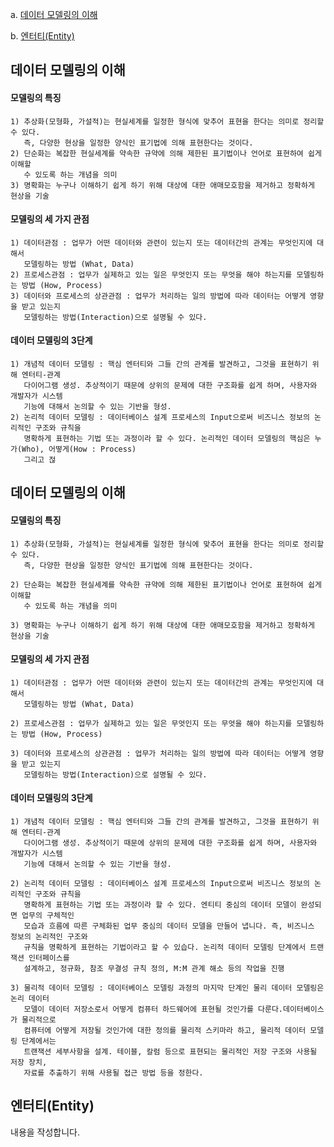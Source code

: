 a. [데이터 모델링의 이해](#데이터-모델링의-이해)

b. [엔터티(Entity)](#엔터티entity)




























## 데이터 모델링의 이해
 #### 모델링의 특징
    1) 추상화(모형화, 가설적)는 현실세계를 일정한 형식에 맞추어 표현을 한다는 의미로 정리할 수 있다. 
       즉, 다양한 현상을 일정한 양식인 표기법에 의해 표현한다는 것이다.
    2) 단순화는 복잡한 현실세계를 약속한 규약에 의해 제한된 표기법이나 언어로 표현하여 쉽게 이해할 
       수 있도록 하는 개념을 의미
    3) 명확화는 누구나 이해하기 쉽게 하기 위해 대상에 대한 애매모호함을 제거하고 정확하게 현상을 기술
    
 #### 모델링의 세 가지 관점
    1) 데이터관점 : 업무가 어떤 데이터와 관련이 있는지 또는 데이터간의 관계는 무엇인지에 대해서
       모델링하는 방법 (What, Data)
    2) 프로세스관점 : 업무가 실제하고 있는 일은 무엇인지 또는 무엇을 해야 하는지를 모델링하는 방법 (How, Process)
    3) 데이터와 프로세스의 상관관점 : 업무가 처리하는 일의 방법에 따라 데이터는 어떻게 영향을 받고 있는지
       모델링하는 방법(Interaction)으로 설명될 수 있다.

 #### 데이터 모델링의 3단계
 
    1) 개념적 데이터 모델링 : 핵심 엔터티와 그들 간의 관계를 발견하고, 그것을 표현하기 위해 엔터티-관계
       다이어그램 생성. 추상적이기 때문에 상위의 문제에 대한 구조화를 쉽게 하며, 사용자와 개발자가 시스템
       기능에 대해서 논의할 수 있는 기반을 형성.
    2) 논리적 데이터 모델링 : 데이터베이스 설계 프로세스의 Input으로써 비즈니스 정보의 논리적인 구조와 규칙을
       명확하게 표현하는 기법 또는 과정이라 할 수 있다. 논리적인 데이터 모델링의 핵심은 누가(Who), 어떻게(How : Process)
       그리고 젆




## 데이터 모델링의 이해
 #### 모델링의 특징
    1) 추상화(모형화, 가설적)는 현실세계를 일정한 형식에 맞추어 표현을 한다는 의미로 정리할 수 있다. 
       즉, 다양한 현상을 일정한 양식인 표기법에 의해 표현한다는 것이다.
       
    2) 단순화는 복잡한 현실세계를 약속한 규약에 의해 제한된 표기법이나 언어로 표현하여 쉽게 이해할 
       수 있도록 하는 개념을 의미
       
    3) 명확화는 누구나 이해하기 쉽게 하기 위해 대상에 대한 애매모호함을 제거하고 정확하게 현상을 기술
    
 #### 모델링의 세 가지 관점
 
    1) 데이터관점 : 업무가 어떤 데이터와 관련이 있는지 또는 데이터간의 관계는 무엇인지에 대해서
       모델링하는 방법 (What, Data)
       
    2) 프로세스관점 : 업무가 실제하고 있는 일은 무엇인지 또는 무엇을 해야 하는지를 모델링하는 방법 (How, Process)
    
    3) 데이터와 프로세스의 상관관점 : 업무가 처리하는 일의 방법에 따라 데이터는 어떻게 영향을 받고 있는지
       모델링하는 방법(Interaction)으로 설명될 수 있다.

 #### 데이터 모델링의 3단계
 
    1) 개념적 데이터 모델링 : 핵심 엔터티와 그들 간의 관계를 발견하고, 그것을 표현하기 위해 엔터티-관계
       다이어그램 생성. 추상적이기 때문에 상위의 문제에 대한 구조화를 쉽게 하며, 사용자와 개발자가 시스템
       기능에 대해서 논의할 수 있는 기반을 형성.
       
    2) 논리적 데이터 모델링 : 데이터베이스 설계 프로세스의 Input으로써 비즈니스 정보의 논리적인 구조와 규칙을
       명확하게 표현하는 기법 또는 과정이라 할 수 있다. 엔티티 중심의 데이터 모델이 완성되면 업무의 구체적인 
       모습과 흐름에 따른 구체화된 업무 중심의 데이터 모델을 만들어 냅니다. 즉, 비즈니스 정보의 논리적인 구조와
       규칙을 명확하게 표현하는 기법이라고 할 수 있습다. 논리적 데이터 모델링 단계에서 트랜잭션 인터페이스를 
       설계하고, 정규화, 참조 무결성 규칙 정의, M:M 관계 해소 등의 작업을 진행

    3) 물리적 데이터 모델링 : 데이터베이스 모델링 과정의 마지막 단계인 물리 데이터 모델링은 논리 데이터 
       모델이 데이터 저장소로서 어떻게 컴퓨터 하드웨어에 표현될 것인가를 다룬다.데이터베이스가 물리적으로
       컴퓨터에 어떻게 저장될 것인가에 대한 정의를 물리적 스키마라 하고, 물리적 데이터 모델링 단계에서는 
       트랜잭션 세부사항을 설계. 테이블, 칼럼 등으로 표현되는 물리적인 저장 구조와 사용될 저장 장치, 
       자료를 추출하기 위해 사용될 접근 방법 등을 정한다.



     
      
    
































## 엔터티(Entity)
내용을 작성합니다.
